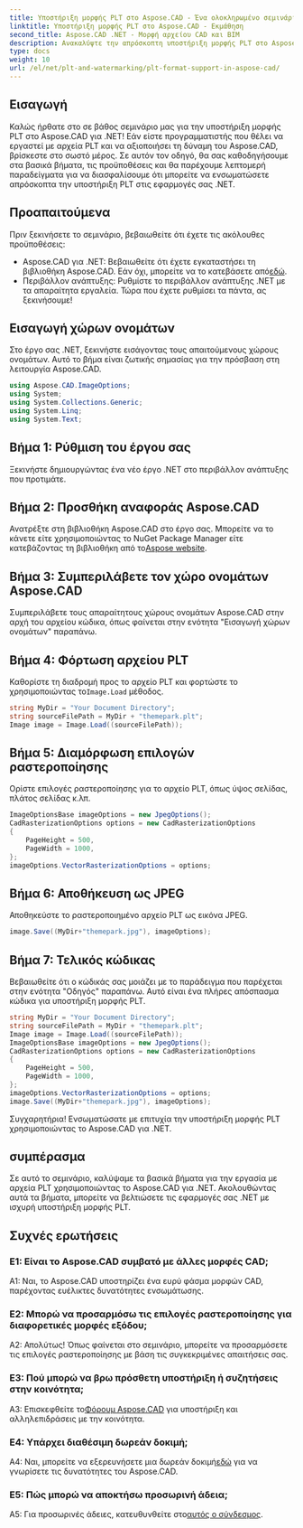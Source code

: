 ```yaml
---
title: Υποστήριξη μορφής PLT στο Aspose.CAD - Ένα ολοκληρωμένο σεμινάριο
linktitle: Υποστήριξη μορφής PLT στο Aspose.CAD - Εκμάθηση
second_title: Aspose.CAD .NET - Μορφή αρχείου CAD και BIM
description: Ανακαλύψτε την απρόσκοπτη υποστήριξη μορφής PLT στο Aspose.CAD για .NET. Ακολουθήστε τον οδηγό βήμα προς βήμα για την ενσωμάτωση αρχείων PLT στις εφαρμογές σας .NET χωρίς κόπο.
type: docs
weight: 10
url: /el/net/plt-and-watermarking/plt-format-support-in-aspose-cad/
---
```

## Εισαγωγή

Καλώς ήρθατε στο σε βάθος σεμινάριο μας για την υποστήριξη μορφής PLT στο Aspose.CAD για .NET! Εάν είστε προγραμματιστής που θέλει να εργαστεί με αρχεία PLT και να αξιοποιήσει τη δύναμη του Aspose.CAD, βρίσκεστε στο σωστό μέρος. Σε αυτόν τον οδηγό, θα σας καθοδηγήσουμε στα βασικά βήματα, τις προϋποθέσεις και θα παρέχουμε λεπτομερή παραδείγματα για να διασφαλίσουμε ότι μπορείτε να ενσωματώσετε απρόσκοπτα την υποστήριξη PLT στις εφαρμογές σας .NET.

## Προαπαιτούμενα

Πριν ξεκινήσετε το σεμινάριο, βεβαιωθείτε ότι έχετε τις ακόλουθες προϋποθέσεις:
-  Aspose.CAD για .NET: Βεβαιωθείτε ότι έχετε εγκαταστήσει τη βιβλιοθήκη Aspose.CAD. Εάν όχι, μπορείτε να το κατεβάσετε από[εδώ](https://releases.aspose.com/cad/net/).
- Περιβάλλον ανάπτυξης: Ρυθμίστε το περιβάλλον ανάπτυξης .NET με τα απαραίτητα εργαλεία.
Τώρα που έχετε ρυθμίσει τα πάντα, ας ξεκινήσουμε!

## Εισαγωγή χώρων ονομάτων

Στο έργο σας .NET, ξεκινήστε εισάγοντας τους απαιτούμενους χώρους ονομάτων. Αυτό το βήμα είναι ζωτικής σημασίας για την πρόσβαση στη λειτουργία Aspose.CAD.
```csharp
using Aspose.CAD.ImageOptions;
using System;
using System.Collections.Generic;
using System.Linq;
using System.Text;
```

## Βήμα 1: Ρύθμιση του έργου σας

Ξεκινήστε δημιουργώντας ένα νέο έργο .NET στο περιβάλλον ανάπτυξης που προτιμάτε.

## Βήμα 2: Προσθήκη αναφοράς Aspose.CAD

 Ανατρέξτε στη βιβλιοθήκη Aspose.CAD στο έργο σας. Μπορείτε να το κάνετε είτε χρησιμοποιώντας το NuGet Package Manager είτε κατεβάζοντας τη βιβλιοθήκη από το[Aspose website](https://purchase.aspose.com/buy).

## Βήμα 3: Συμπεριλάβετε τον χώρο ονομάτων Aspose.CAD

Συμπεριλάβετε τους απαραίτητους χώρους ονομάτων Aspose.CAD στην αρχή του αρχείου κώδικα, όπως φαίνεται στην ενότητα "Εισαγωγή χώρων ονομάτων" παραπάνω.

## Βήμα 4: Φόρτωση αρχείου PLT

 Καθορίστε τη διαδρομή προς το αρχείο PLT και φορτώστε το χρησιμοποιώντας το`Image.Load` μέθοδος.

```csharp
string MyDir = "Your Document Directory";
string sourceFilePath = MyDir + "themepark.plt";
Image image = Image.Load((sourceFilePath));
```

## Βήμα 5: Διαμόρφωση επιλογών ραστεροποίησης

Ορίστε επιλογές ραστεροποίησης για το αρχείο PLT, όπως ύψος σελίδας, πλάτος σελίδας κ.λπ.

```csharp
ImageOptionsBase imageOptions = new JpegOptions();
CadRasterizationOptions options = new CadRasterizationOptions
{
    PageHeight = 500,
    PageWidth = 1000,
};
imageOptions.VectorRasterizationOptions = options;
```

## Βήμα 6: Αποθήκευση ως JPEG

Αποθηκεύστε το ραστεροποιημένο αρχείο PLT ως εικόνα JPEG.

```csharp
image.Save((MyDir+"themepark.jpg"), imageOptions);
```

## Βήμα 7: Τελικός κώδικας

Βεβαιωθείτε ότι ο κώδικάς σας μοιάζει με το παράδειγμα που παρέχεται στην ενότητα "Οδηγός" παραπάνω. Αυτό είναι ένα πλήρες απόσπασμα κώδικα για υποστήριξη μορφής PLT.

```csharp
string MyDir = "Your Document Directory";
string sourceFilePath = MyDir + "themepark.plt";
Image image = Image.Load((sourceFilePath));
ImageOptionsBase imageOptions = new JpegOptions();
CadRasterizationOptions options = new CadRasterizationOptions
{
    PageHeight = 500,
    PageWidth = 1000,
};
imageOptions.VectorRasterizationOptions = options;
image.Save((MyDir+"themepark.jpg"), imageOptions);
```

Συγχαρητήρια! Ενσωματώσατε με επιτυχία την υποστήριξη μορφής PLT χρησιμοποιώντας το Aspose.CAD για .NET.

## συμπέρασμα

Σε αυτό το σεμινάριο, καλύψαμε τα βασικά βήματα για την εργασία με αρχεία PLT χρησιμοποιώντας το Aspose.CAD για .NET. Ακολουθώντας αυτά τα βήματα, μπορείτε να βελτιώσετε τις εφαρμογές σας .NET με ισχυρή υποστήριξη μορφής PLT.

## Συχνές ερωτήσεις

### Ε1: Είναι το Aspose.CAD συμβατό με άλλες μορφές CAD;

A1: Ναι, το Aspose.CAD υποστηρίζει ένα ευρύ φάσμα μορφών CAD, παρέχοντας ευέλικτες δυνατότητες ενσωμάτωσης.

### Ε2: Μπορώ να προσαρμόσω τις επιλογές ραστεροποίησης για διαφορετικές μορφές εξόδου;

Α2: Απολύτως! Όπως φαίνεται στο σεμινάριο, μπορείτε να προσαρμόσετε τις επιλογές ραστεροποίησης με βάση τις συγκεκριμένες απαιτήσεις σας.

### Ε3: Πού μπορώ να βρω πρόσθετη υποστήριξη ή συζητήσεις στην κοινότητα;

 A3: Επισκεφθείτε το[Φόρουμ Aspose.CAD](https://forum.aspose.com/c/cad/19) για υποστήριξη και αλληλεπιδράσεις με την κοινότητα.

### Ε4: Υπάρχει διαθέσιμη δωρεάν δοκιμή;

 A4: Ναι, μπορείτε να εξερευνήσετε μια δωρεάν δοκιμή[εδώ](https://releases.aspose.com/) για να γνωρίσετε τις δυνατότητες του Aspose.CAD.

### Ε5: Πώς μπορώ να αποκτήσω προσωρινή άδεια;

 A5: Για προσωρινές άδειες, κατευθυνθείτε στο[αυτός ο σύνδεσμος](https://purchase.aspose.com/temporary-license/).